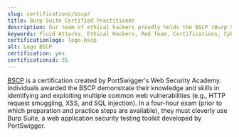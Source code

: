 ```yaml
---
slug: certifications/bscp/
title: Burp Suite Certified Practitioner
description: Our team of ethical hackers proudly holds the BSCP (Burp Suite Certified Practitioner) certification, among many others.
keywords: Fluid Attacks, Ethical Hackers, Red Team, Certifications, Cybersecurity, Pentesters, Whitehat Hackers, BSCP
certificationlogo: logo-bscp
alt: Logo BSCP
certification: yes
certificationid: 35
---
```


[BSCP](https://portswigger.net/web-security/certification)
is a certification created by PortSwigger's Web Security Academy.
Individuals awarded the BSCP demonstrate their knowledge and skills
in identifying and exploiting multiple common web vulnerabilities
(e.g., HTTP request smuggling, XSS, and SQL injection).
In a four-hour exam
(prior to which preparation and practice steps are available),
they must cleverly use Burp Suite,
a web application security testing toolkit developed by PortSwigger.
